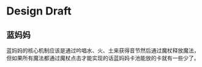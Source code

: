 # Design Draft

## 蓝妈妈

蓝妈妈的核心机制应该是通过吟唱水、火、土来获得音节然后通过魔杖释放魔法，但如果所有魔法都通过魔杖点击才能实现的话蓝妈妈卡池能放的卡就有一些少了。



